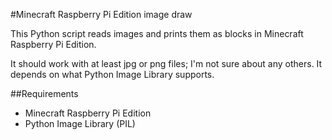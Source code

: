 #Minecraft Raspberry Pi Edition image draw

This Python script reads images and prints them as blocks in Minecraft Raspberry Pi Edition.

It should work with at least jpg or png files; I'm not sure about any others. It depends on what Python Image Library supports.

##Requirements
- Minecraft Raspberry Pi Edition
- Python Image Library (PIL)